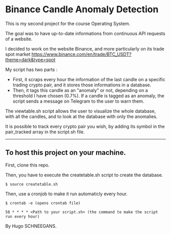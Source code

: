 # Binance Candle Anomaly Detection

This is my second project for the course Operating System.

The goal was to have up-to-date informations from continuous API requests of a website.

I decided to work on the website Binance, and more particularly on its trade spot market https://www.binance.com/en/trade/BTC_USDT?theme=dark&type=spot 

My script has two parts :
  
  - First, it scraps every hour the information of the last candle on a specific trading crypto pair, and it stores those informations in a database.
  - Then, it tags this candle as an "anomaly" or not, depending on a threshold I have chosen (0.7%). If a candle is tagged as an anomaly, the script sends a message on Telegram to the user to warn them.
  
The viewtable.sh script allows the user to visualize the whole database, with all the candles, and to look at the database with only the anomalies.

It is possible to track every crypto pair you wish, by adding its symbol in the pair_tracked array in the script.sh file.

-----------------------------------------------------------------------------------------------------------------------------------------------------------------

## To host this project on your machine.

First, clone this repo.

Then, you have to execute the createtable.sh script to create the database.

```
$ source createtable.sh
```

Then, use a cronjob to make it run automaticly every hour.

```
$ crontab -e (opens crontab file)

58 * * * * <Path to your script.sh> (the command to make the script run every hour)
```

By Hugo SCHNEEGANS.
